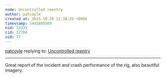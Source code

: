 ```yaml
---
node: Uncontrolled reentry
author: patcoyle
created_at: 2015-10-26 21:38:29 +0000
timestamp: 1445895509
nid: 12333
cid: 12784
uid: 77
---
```




[patcoyle](../profile/patcoyle) replying to: [Uncontrolled reentry](../notes/cfastie/10-25-2015/uncontrolled-reentry)

----
Great report of the incident and crash performance of the rig, also beautiful imagery.